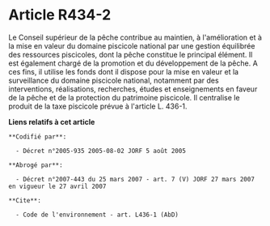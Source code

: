 # Article R434-2

Le Conseil supérieur de la pêche contribue au maintien, à l'amélioration et à la mise en valeur du domaine piscicole national
par une gestion équilibrée des ressources piscicoles, dont la pêche constitue le principal élément. Il est également chargé
de la promotion et du développement de la pêche. A ces fins, il utilise les fonds dont il dispose pour la mise en valeur et
la surveillance du domaine piscicole national, notamment par des interventions, réalisations, recherches, études et
enseignements en faveur de la pêche et de la protection du patrimoine piscicole. Il centralise le produit de la taxe
piscicole prévue à l'article L. 436-1.

**Liens relatifs à cet article**

	**Codifié par**:

	  - Décret n°2005-935 2005-08-02 JORF 5 août 2005

	**Abrogé par**:

	  - Décret n°2007-443 du 25 mars 2007 - art. 7 (V) JORF 27 mars 2007 en vigueur le 27 avril 2007

	**Cite**:

	  - Code de l'environnement - art. L436-1 (AbD)
